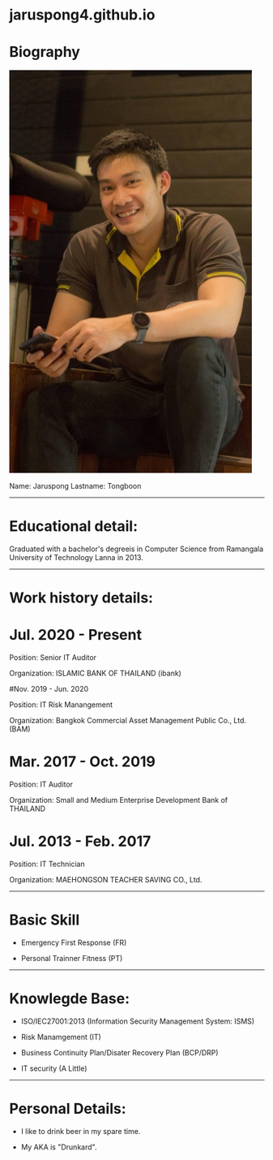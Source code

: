 # jaruspong4.github.io

# Biography

![Profile Image](/1.jpg)

Name: Jaruspong Lastname: Tongboon 
______________________________________________________________________________________________________________
# Educational detail:

Graduated with a bachelor's degreeis in Computer Science from Ramangala University of Technology Lanna in 2013.

______________________________________________________________________________________________________________
# Work history details:

# Jul. 2020 - Present

Position: Senior IT Auditor 

Organization: ISLAMIC BANK OF THAILAND (ibank)


#Nov. 2019 - Jun. 2020

Position: IT Risk Manangement

Organization: Bangkok Commercial Asset Management Public Co., Ltd. (BAM)


# Mar. 2017 - Oct. 2019

Position: IT Auditor

Organization: Small and Medium Enterprise Development Bank of THAILAND


# Jul. 2013 - Feb. 2017

Position: IT Technician 

Organization: MAEHONGSON TEACHER SAVING CO., Ltd.

______________________________________________________________________________________________________________
# Basic Skill

- Emergency First Response (FR)

- Personal Trainner Fitness (PT)

______________________________________________________________________________________________________________
# Knowlegde Base:

- ISO/IEC27001:2013 (Information Security Management System: ISMS)

- Risk Manamgement (IT)

- Business Continuity Plan/Disater Recovery Plan (BCP/DRP)

- IT security (A Little)

______________________________________________________________________________________________________________
# Personal Details:

- I like to drink beer in my spare time.

- My AKA is "Drunkard".

